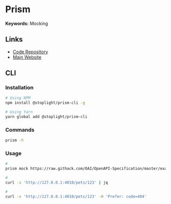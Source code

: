 # Prism

**Keywords:** Mocking

## Links

- [Code Repository](https://github.com/stoplightio/prism)
- [Main Website](https://stoplight.io/open-source/prism)

## CLI

### Installation

```sh
# Using NPM
npm install @stoplight/prism-cli -g

# Using Yarn
yarn global add @stoplight/prism-cli
```

### Commands

```sh
prism -h
```

### Usage

<!--
https://docs.stoplight.io/docs/prism/beeaad4dc0227-prism-cli
-->

```sh
#
prism mock https://raw.githack.com/OAI/OpenAPI-Specification/master/examples/v3.0/petstore-expanded.yaml

#
curl -s 'http://127.0.0.1:4010/pets/123' | jq

#
curl -v 'http://127.0.0.1:4010/pets/123' -H 'Prefer: code=404'
```
